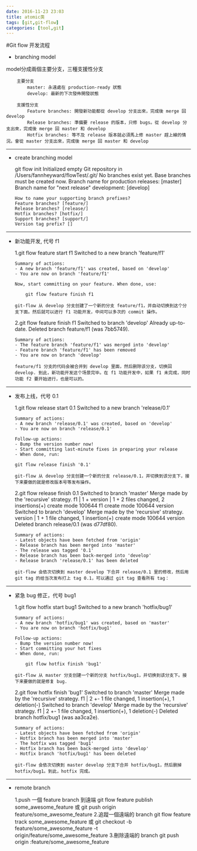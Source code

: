 ```yaml
---
date: 2016-11-23 23:03
title: atomic类
tags: [git,git-flow]
categories: [tool,git]
---
```


#Git flow 开发流程

-   branching model

model分成兩個主要分支，三種支援性分支

        主要分支
            master: 永遠處在 production-ready 狀態
            develop: 最新的下次發佈開發狀態

        支援性分支
            Feature branches: 開發新功能都從 develop 分支出來，完成後 merge 回 develop
            Release branches: 準備要 release 的版本，只修 bugs。從 develop 分支出來，完成後 merge 回 master 和 develop
            Hotfix branches: 等不及 release 版本就必須馬上修 master 趕上線的情況。會從 master 分支出來，完成後 merge 回 master 和 develop
---
-   create branching model

    git flow init
        Initialized empty Git repository in /Users/fannheyward/flowTest/.git/
        No branches exist yet. Base branches must be created now.
        Branch name for production releases: [master]
        Branch name for "next release" development: [develop]

        How to name your supporting branch prefixes?
        Feature branches? [feature/]
        Release branches? [release/]
        Hotfix branches? [hotfix/]
        Support branches? [support/]
        Version tag prefix? []
---

-   新功能开发, 代号 f1

    1.git flow feature start f1
        Switched to a new branch 'feature/f1'

        Summary of actions:
        - A new branch 'feature/f1' was created, based on 'develop'
        - You are now on branch 'feature/f1'

        Now, start committing on your feature. When done, use:

            git flow feature finish f1

        git-flow 从 develop 分支创建了一个新的分支 feature/f1，并自动切换到这个分支下面。然后就可以进行 f1 功能开发，中间可以多次的 commit 操作。

    2.git flow feature finish f1
        Switched to branch 'develop'
        Already up-to-date.
        Deleted branch feature/f1 (was 7bb5749).

        Summary of actions:
        - The feature branch 'feature/f1' was merged into 'develop'
        - Feature branch 'feature/f1' has been removed
        - You are now on branch 'develop'

        feature/f1 分支的代码会被合并到 develop 里面，然后删除该分支，切换回 develop. 到此，新功能开发这个场景完毕。在 f1 功能开发中，如果 f1 未完成，同时功能 f2 要开始进行，也是可以的。
---
-   发布上线，代号 0.1

    1.git flow release start 0.1
        Switched to a new branch 'release/0.1'

        Summary of actions:
        - A new branch 'release/0.1' was created, based on 'develop'
        - You are now on branch 'release/0.1'

        Follow-up actions:
        - Bump the version number now!
        - Start committing last-minute fixes in preparing your release
        - When done, run:

        git flow release finish '0.1'

        git-flow 从 develop 分支创建一个新的分支 release/0.1，并切换到该分支下，接下来要做的就是修改版本号等发布操作。

    2.git flow release finish 0.1
        Switched to branch 'master'
        Merge made by the 'recursive' strategy.
        f1      |    1 +
        version |    1 +
        2 files changed, 2 insertions(+)
        create mode 100644 f1
        create mode 100644 version
        Switched to branch 'develop'
        Merge made by the 'recursive' strategy.
        version |    1 +
        1 file changed, 1 insertion(+)
        create mode 100644 version
        Deleted branch release/0.1 (was d77df80).

        Summary of actions:
        - Latest objects have been fetched from 'origin'
        - Release branch has been merged into 'master'
        - The release was tagged '0.1'
        - Release branch has been back-merged into 'develop'
        - Release branch 'release/0.1' has been deleted

        git-flow 会依次切换到 master develop 下合并 release/0.1 里的修改，然后用 git tag 的给当次发布打上 tag 0.1，可以通过 git tag 查看所有 tag：
---
-   紧急 bug 修正，代号 bug1

    1.git flow hotfix start bug1
        Switched to a new branch 'hotfix/bug1'

        Summary of actions:
        - A new branch 'hotfix/bug1' was created, based on 'master'
        - You are now on branch 'hotfix/bug1'

        Follow-up actions:
        - Bump the version number now!
        - Start committing your hot fixes
        - When done, run:

            git flow hotfix finish 'bug1'

        git-flow 从 master 分支创建一个新的分支 hotfix/bug1，并切换到该分支下。接下来要做的就是修复 bug.

    2.git flow hotfix finish 'bug1'
        Switched to branch 'master'
        Merge made by the 'recursive' strategy.
        f1 |    2 +-
        1 file changed, 1 insertion(+), 1 deletion(-)
        Switched to branch 'develop'
        Merge made by the 'recursive' strategy.
        f1 |    2 +-
        1 file changed, 1 insertion(+), 1 deletion(-)
        Deleted branch hotfix/bug1 (was aa3ca2e).

        Summary of actions:
        - Latest objects have been fetched from 'origin'
        - Hotfix branch has been merged into 'master'
        - The hotfix was tagged 'bug1'
        - Hotfix branch has been back-merged into 'develop'
        - Hotfix branch 'hotfix/bug1' has been deleted

        git-flow 会依次切换到 master develop 分支下合并 hotfix/bug1，然后删掉 hotfix/bug1。到此，hotfix 完成。
---
-   remote branch

    1.push 一個 feature branch 到遠端
        git flow feature publish some_awesome_feature
        或 git push origin feature/some_awesome_feature
    2.追蹤一個遠端的 branch
        git flow feature track some_awesome_feature
        或 git checkout -b feature/some_awesome_feature -t origin/feature/some_awesome_feature
    3.刪除遠端的 branch
        git push origin :feature/some_awesome_feature
